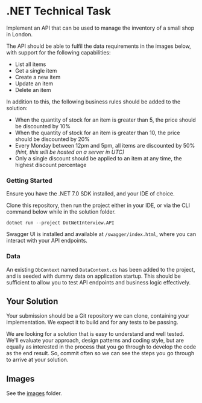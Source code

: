 # .NET Technical Task

Implement an API that can be used to manage the inventory of a small shop in London.

The API should be able to fulfil the data requirements in the images below, with support for the following capabilities:

- List all items
- Get a single item
- Create a new item
- Update an item
- Delete an item

In addition to this, the following business rules should be added to the solution:

- When the quantity of stock for an item is greater than 5, the price should be discounted by 10%
- When the quantity of stock for an item is greater than 10, the price should be discounted by 20%
- Every Monday between 12pm and 5pm, all items are discounted by 50%  _(hint, this will be hosted on a server in UTC)_
- Only a single discount should be applied to an item at any time, the highest discount percentage

### Getting Started

Ensure you have the .NET 7.0 SDK installed, and your IDE of choice.

Clone this repository, then run the project either in your IDE, or via the CLI command below while in the solution folder.

`dotnet run --project DotNetInterview.API`

Swagger UI is installed and available at `/swagger/index.html`, where you can interact with your API endpoints.

### Data

An existing `DbContext` named `DataContext.cs` has been added to the project, and is seeded with dummy data on application startup.
This should be sufficient to allow you to test API endpoints and business logic effectively.

## Your Solution

Your submission should be a Git repository we can clone, containing your implementation. We expect it to build and for any tests to be passing.

We are looking for a solution that is easy to understand and well tested. We'll evaluate your approach, design patterns and coding style, but are equally as interested in the process that you go through
to develop the code as the end result. So, commit often so we can see the steps you go through to arrive at your solution.

## Images

See the [images](images) folder.